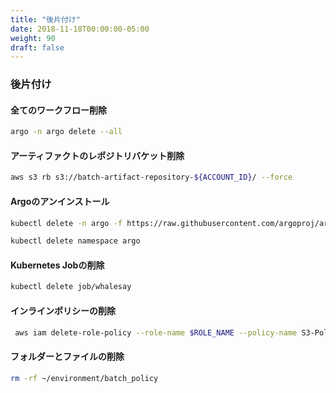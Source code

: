 ```yaml
---
title: "後片付け"
date: 2018-11-18T00:00:00-05:00
weight: 90
draft: false
---
```


<!--
### Cleanup
-->
### 後片付け

<!--
#### Delete all workflows
-->
#### 全てのワークフロー削除

```bash
argo -n argo delete --all
```

<!--
#### Remove Artifact Repository Bucket
-->
#### アーティファクトのレポジトリバケット削除

```bash
aws s3 rb s3://batch-artifact-repository-${ACCOUNT_ID}/ --force
```

<!--
#### Undeploy Argo
-->
#### Argoのアンインストール

```bash
kubectl delete -n argo -f https://raw.githubusercontent.com/argoproj/argo/${ARGO_VERSION}/manifests/install.yaml

kubectl delete namespace argo
```

<!--
#### Cleanup Kubernetes Job
-->
#### Kubernetes Jobの削除

```bash
kubectl delete job/whalesay
```

<!--
#### delete the inline policy
-->
#### インラインポリシーの削除

```bash
 aws iam delete-role-policy --role-name $ROLE_NAME --policy-name S3-Policy-For-Worker
 ```

<!--
#### delete the folder and all the files in it
-->
#### フォルダーとファイルの削除

```bash
rm -rf ~/environment/batch_policy
```
